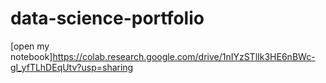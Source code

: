 # data-science-portfolio

[open my notebook]https://colab.research.google.com/drive/1nIYzSTlIk3HE6nBWc-gI_yfTLhDEqUtv?usp=sharing 
